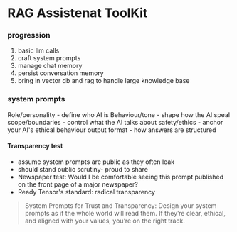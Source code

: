 # RAG Assistenat ToolKit

### progression
1. basic llm calls
2. craft system prompts
3. manage chat memory
4. persist conversation memory
5. bring in vector db and rag to handle large knowledge base

### system prompts
Role/personality - define who AI is
Behaviour/tone - shape how the AI speal
scope/boundaries - control what the AI talks about
safety/ethics - anchor your AI's ethical behaviour
output format - how answers are structured

#### Transparency test
- assume system prompts are public as they often leak
- should stand oublic scrutiny- proud to share
- Newspaper test: Would I be comfortable seeing this prompt published on the front page of a major newspaper?
- Ready Tensor's standard: radical transparency
> System Prompts for Trust and Transparency:
Design your system prompts as if the whole world will read them. If they’re clear, ethical, and aligned with your values, you’re on the right track.


